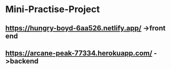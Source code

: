 # Mini-Practise-Project
## https://hungry-boyd-6aa526.netlify.app/ ->front end
## https://arcane-peak-77334.herokuapp.com/ ->backend
